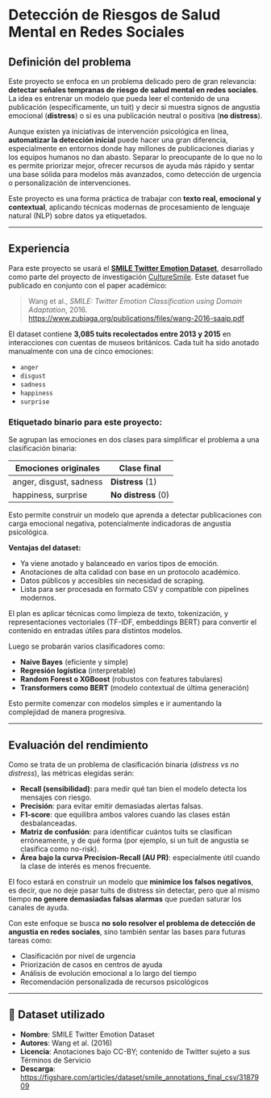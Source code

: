 # Detección de Riesgos de Salud Mental en Redes Sociales

##  Definición del problema

Este proyecto se enfoca en un problema delicado pero de gran relevancia: **detectar señales tempranas de riesgo de salud mental en redes sociales**. La idea es entrenar un modelo que pueda leer el contenido de una publicación (específicamente, un tuit) y decir si muestra signos de angustia emocional (**distress**) o si es una publicación neutral o positiva (**no distress**).

Aunque existen ya iniciativas de intervención psicológica en línea, **automatizar la detección inicial** puede hacer una gran diferencia, especialmente en entornos donde hay millones de publicaciones diarias y los equipos humanos no dan abasto. Separar lo preocupante de lo que no lo es permite priorizar mejor, ofrecer recursos de ayuda más rápido y sentar una base sólida para modelos más avanzados, como detección de urgencia o personalización de intervenciones.

Este proyecto es una forma práctica de trabajar con **texto real, emocional y contextual**, aplicando técnicas modernas de procesamiento de lenguaje natural (NLP) sobre datos ya etiquetados.

---

## Experiencia

Para este proyecto se usará el [**SMILE Twitter Emotion Dataset**](https://figshare.com/articles/dataset/smile_annotations_final_csv/3187909), desarrollado como parte del proyecto de investigación [CultureSmile](http://www.culturesmile.org). Este dataset fue publicado en conjunto con el paper académico:

> Wang et al., *SMILE: Twitter Emotion Classification using Domain Adaptation*, 2016.  
> https://www.zubiaga.org/publications/files/wang-2016-saaip.pdf

El dataset contiene **3,085 tuits recolectados entre 2013 y 2015** en interacciones con cuentas de museos británicos. Cada tuit ha sido anotado manualmente con una de cinco emociones:

- `anger`
- `disgust`
- `sadness`
- `happiness`
- `surprise`

### Etiquetado binario para este proyecto:

Se agrupan las emociones en dos clases para simplificar el problema a una clasificación binaria:

| Emociones originales | Clase final |
|----------------------|-------------|
| anger, disgust, sadness | **Distress** (1) |
| happiness, surprise     | **No distress** (0) |

Esto permite construir un modelo que aprenda a detectar publicaciones con carga emocional negativa, potencialmente indicadoras de angustia psicológica.

**Ventajas del dataset:**

-  Ya viene anotado y balanceado en varios tipos de emoción.
-  Anotaciones de alta calidad con base en un protocolo académico.
-  Datos públicos y accesibles sin necesidad de scraping.
-  Lista para ser procesada en formato CSV y compatible con pipelines modernos.

El plan es aplicar técnicas como limpieza de texto, tokenización, y representaciones vectoriales (TF-IDF, embeddings BERT) para convertir el contenido en entradas útiles para distintos modelos.

Luego se probarán varios clasificadores como:

- **Naive Bayes** (eficiente y simple)
- **Regresión logística** (interpretable)
- **Random Forest o XGBoost** (robustos con features tabulares)
- **Transformers como BERT** (modelo contextual de última generación)

Esto permite comenzar con modelos simples e ir aumentando la complejidad de manera progresiva.

---

##  Evaluación del rendimiento

Como se trata de un problema de clasificación binaria (*distress vs no distress*), las métricas elegidas serán:

- **Recall (sensibilidad)**: para medir qué tan bien el modelo detecta los mensajes con riesgo.
- **Precisión**: para evitar emitir demasiadas alertas falsas.
- **F1-score**: que equilibra ambos valores cuando las clases están desbalanceadas.
- **Matriz de confusión**: para identificar cuántos tuits se clasifican erróneamente, y de qué forma (por ejemplo, si un tuit de angustia se clasifica como no-risk).
- **Área bajo la curva Precision-Recall (AU PR)**: especialmente útil cuando la clase de interés es menos frecuente.

El foco estará en construir un modelo que **minimice los falsos negativos**, es decir, que no deje pasar tuits de distress sin detectar, pero que al mismo tiempo **no genere demasiadas falsas alarmas** que puedan saturar los canales de ayuda.

Con este enfoque se busca **no solo resolver el problema de detección de angustia en redes sociales**, sino también sentar las bases para futuras tareas como:

- Clasificación por nivel de urgencia  
- Priorización de casos en centros de ayuda  
- Análisis de evolución emocional a lo largo del tiempo  
- Recomendación personalizada de recursos psicológicos

---

## 📎 Dataset utilizado

- **Nombre**: SMILE Twitter Emotion Dataset  
- **Autores**: Wang et al. (2016)  
- **Licencia**: Anotaciones bajo CC-BY; contenido de Twitter sujeto a sus Términos de Servicio  
- **Descarga**: https://figshare.com/articles/dataset/smile_annotations_final_csv/3187909
